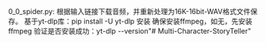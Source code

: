 
0_0_spider.py: 
    根据输入链接下载音频，并重新处理为16K-16bit-WAV格式文件保存。
    基于yt-dlp库：pip install -U yt-dlp 安装
    确保安装ffmpeg，如无，先安装ffmpeg
    验证是否安装成功：yt-dlp --version"# Multi-Character-StoryTeller" 
